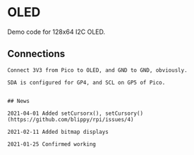 # OLED

Demo code for 128x64 I2C OLED.

## Connections

```
Connect 3V3 from Pico to OLED, and GND to GND, obviously.

SDA is configured for GP4, and SCL on GP5 of Pico.


## News

2021-04-01 Added setCursorx(), setCursory() (https://github.com/blippy/rpi/issues/4)

2021-02-11 Added bitmap displays

2021-01-25 Confirmed working
